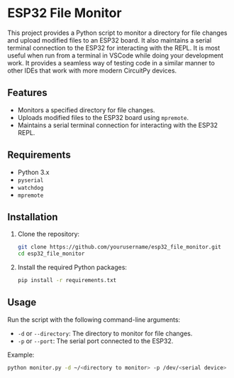# ESP32 File Monitor

This project provides a Python script to monitor a directory for file changes and upload modified files to an ESP32 board. It also maintains a serial terminal connection to the ESP32 for interacting with the REPL. It is most useful when run from a terminal in VSCode while doing your development work. It provides a seamless way of testing code in a similar manner to other IDEs that work with more modern CircuitPy devices.

## Features

- Monitors a specified directory for file changes.
- Uploads modified files to the ESP32 board using `mpremote`.
- Maintains a serial terminal connection for interacting with the ESP32 REPL.

## Requirements

- Python 3.x
- `pyserial`
- `watchdog`
- `mpremote`

## Installation

1. Clone the repository:

    ```bash
    git clone https://github.com/yourusername/esp32_file_monitor.git
    cd esp32_file_monitor
    ```

2. Install the required Python packages:

    ```bash
    pip install -r requirements.txt
    ```

## Usage

Run the script with the following command-line arguments:

- `-d` or `--directory`: The directory to monitor for file changes.
- `-p` or `--port`: The serial port connected to the ESP32.

Example:

```bash
python monitor.py -d ~/<directory to monitor> -p /dev/<serial device>

